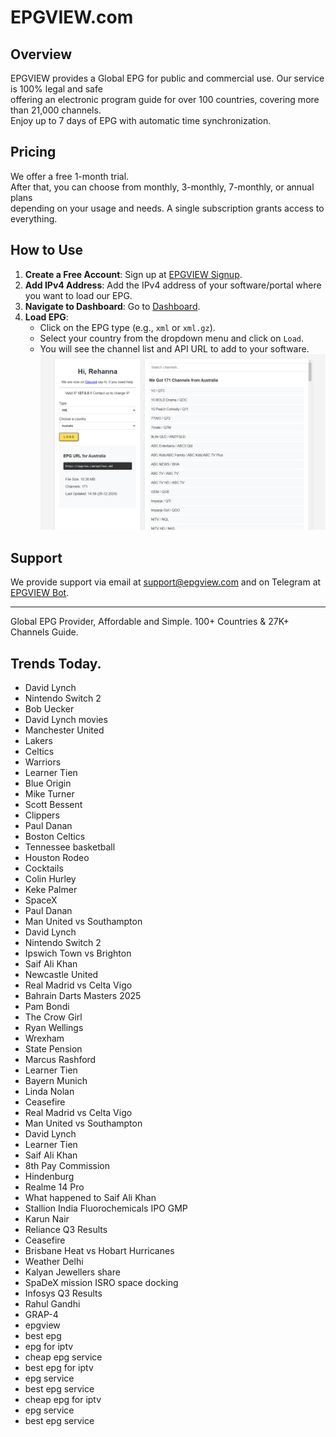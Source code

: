 # EPGVIEW.com



## Overview
EPGVIEW provides a Global EPG for public and commercial use. Our service is 100% legal and safe\
offering an electronic program guide for over 100 countries, covering more than 21,000 channels.\
Enjoy up to 7 days of EPG with automatic time synchronization.

## Pricing
We offer a free 1-month trial. \
After that, you can choose from monthly, 3-monthly, 7-monthly, or annual plans \
depending on your usage and needs. A single subscription grants access to everything.

## How to Use
1. **Create a Free Account**: Sign up at [EPGVIEW Signup](https://epgview.com/signup.php).
2. **Add IPv4 Address**: Add the IPv4 address of your software/portal where you want to load our EPG.
3. **Navigate to Dashboard**: Go to [Dashboard](https://epgview.com/dashboard.php).
4. **Load EPG**:
   - Click on the EPG type (e.g., `xml` or `xml.gz`).
   - Select your country from the dropdown menu and click on `Load`.
   - You will see the channel list and API URL to add to your software.
![EPGVIEW](img/dashboard.png)
## Support
We provide support via email at [support@epgview.com](mailto:support@epgview.com) and on Telegram at [EPGVIEW Bot](https://t.me/epgview_bot).

---

Global EPG Provider, Affordable and Simple. 100+ Countries & 27K+ Channels Guide.

## Trends Today.

- David Lynch
- Nintendo Switch 2
- Bob Uecker
- David Lynch movies
- Manchester United
- Lakers
- Celtics
- Warriors
- Learner Tien
- Blue Origin
- Mike Turner
- Scott Bessent
- Clippers
- Paul Danan
- Boston Celtics
- Tennessee basketball
- Houston Rodeo
- Cocktails
- Colin Hurley
- Keke Palmer
- SpaceX
- Paul Danan
- Man United vs Southampton
- David Lynch
- Nintendo Switch 2
- Ipswich Town vs Brighton
- Saif Ali Khan
- Newcastle United
- Real Madrid vs Celta Vigo
- Bahrain Darts Masters 2025
- Pam Bondi
- The Crow Girl
- Ryan Wellings
- Wrexham
- State Pension
- Marcus Rashford
- Learner Tien
- Bayern Munich
- Linda Nolan
- Ceasefire
- Real Madrid vs Celta Vigo
- Man United vs Southampton
- David Lynch
- Learner Tien
- Saif Ali Khan
- 8th Pay Commission
- Hindenburg
- Realme 14 Pro
- What happened to Saif Ali Khan
- Stallion India Fluorochemicals IPO GMP
- Karun Nair
- Reliance Q3 Results
- Ceasefire
- Brisbane Heat vs Hobart Hurricanes
- Weather Delhi
- Kalyan Jewellers share
- SpaDeX mission ISRO space docking
- Infosys Q3 Results
- Rahul Gandhi
- GRAP-4
- epgview
- best epg
- epg for iptv
- cheap epg service
- best epg for iptv
- epg service
- best epg service
- cheap epg for iptv
- epg service
- best epg service
